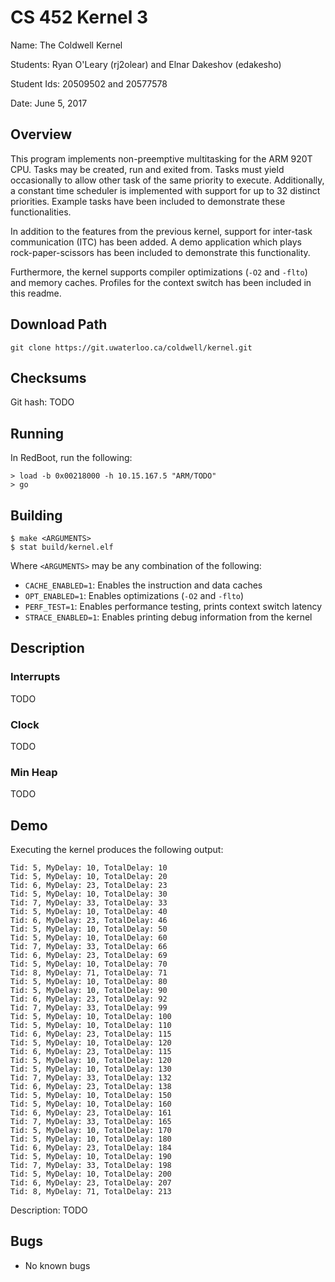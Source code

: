 # CS 452 Kernel 3

Name: The Coldwell Kernel

Students: Ryan O'Leary (rj2olear) and Elnar Dakeshov (edakesho)

Student Ids: 20509502 and 20577578

Date: June 5, 2017


## Overview

This program implements non-preemptive multitasking for the ARM 920T CPU.
Tasks may be created, run and exited from. Tasks must yield occasionally to
allow other task of the same priority to execute. Additionally, a constant time
scheduler is implemented with support for up to 32 distinct priorities. Example
tasks have been included to demonstrate these functionalities.

In addition to the features from the previous kernel, support for inter-task
communication (ITC) has been added. A demo application which plays
rock-paper-scissors has been included to demonstrate this functionality.

Furthermore, the kernel supports compiler optimizations (`-O2` and `-flto`) and
memory caches. Profiles for the context switch has been included in this
readme.


## Download Path

    git clone https://git.uwaterloo.ca/coldwell/kernel.git


## Checksums

Git hash: TODO


## Running

In RedBoot, run the following:

    > load -b 0x00218000 -h 10.15.167.5 "ARM/TODO"
    > go


## Building

    $ make <ARGUMENTS>
    $ stat build/kernel.elf

Where `<ARGUMENTS>` may be any combination of the following:

- `CACHE_ENABLED=1`: Enables the instruction and data caches
- `OPT_ENABLED=1`: Enables optimizations (`-O2` and `-flto`)
- `PERF_TEST=1`: Enables performance testing, prints context switch latency
- `STRACE_ENABLED=1`: Enables printing debug information from the kernel


## Description

### Interrupts

TODO


### Clock

TODO


### Min Heap

TODO


## Demo

Executing the kernel produces the following output:

    Tid: 5, MyDelay: 10, TotalDelay: 10
    Tid: 5, MyDelay: 10, TotalDelay: 20
    Tid: 6, MyDelay: 23, TotalDelay: 23
    Tid: 5, MyDelay: 10, TotalDelay: 30
    Tid: 7, MyDelay: 33, TotalDelay: 33
    Tid: 5, MyDelay: 10, TotalDelay: 40
    Tid: 6, MyDelay: 23, TotalDelay: 46
    Tid: 5, MyDelay: 10, TotalDelay: 50
    Tid: 5, MyDelay: 10, TotalDelay: 60
    Tid: 7, MyDelay: 33, TotalDelay: 66
    Tid: 6, MyDelay: 23, TotalDelay: 69
    Tid: 5, MyDelay: 10, TotalDelay: 70
    Tid: 8, MyDelay: 71, TotalDelay: 71
    Tid: 5, MyDelay: 10, TotalDelay: 80
    Tid: 5, MyDelay: 10, TotalDelay: 90
    Tid: 6, MyDelay: 23, TotalDelay: 92
    Tid: 7, MyDelay: 33, TotalDelay: 99
    Tid: 5, MyDelay: 10, TotalDelay: 100
    Tid: 5, MyDelay: 10, TotalDelay: 110
    Tid: 6, MyDelay: 23, TotalDelay: 115
    Tid: 5, MyDelay: 10, TotalDelay: 120
    Tid: 6, MyDelay: 23, TotalDelay: 115
    Tid: 5, MyDelay: 10, TotalDelay: 120
    Tid: 5, MyDelay: 10, TotalDelay: 130
    Tid: 7, MyDelay: 33, TotalDelay: 132
    Tid: 6, MyDelay: 23, TotalDelay: 138
    Tid: 5, MyDelay: 10, TotalDelay: 150
    Tid: 5, MyDelay: 10, TotalDelay: 160
    Tid: 6, MyDelay: 23, TotalDelay: 161
    Tid: 7, MyDelay: 33, TotalDelay: 165
    Tid: 5, MyDelay: 10, TotalDelay: 170
    Tid: 5, MyDelay: 10, TotalDelay: 180
    Tid: 6, MyDelay: 23, TotalDelay: 184
    Tid: 5, MyDelay: 10, TotalDelay: 190
    Tid: 7, MyDelay: 33, TotalDelay: 198
    Tid: 5, MyDelay: 10, TotalDelay: 200
    Tid: 6, MyDelay: 23, TotalDelay: 207
    Tid: 8, MyDelay: 71, TotalDelay: 213

Description: TODO


## Bugs

- No known bugs
